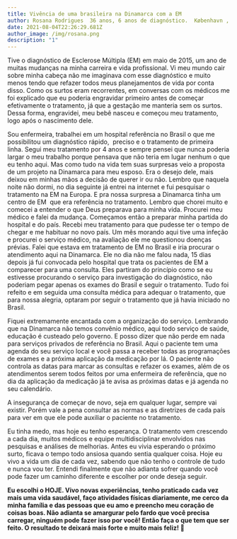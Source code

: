 ```yaml
---
title: Vivência de uma brasileira na Dinamarca com a EM
author: Rosana Rodrigues  36 anos, 6 anos de diagnóstico.  København , Dinamarca 🇩🇰
date: 2021-08-04T22:26:29.681Z
author_image: /img/rosana.png
description: "1"
---
```

Tive o diagnóstico de Esclerose Múltipla (EM) em maio de 2015, um ano de muitas mudanças na minha carreira e vida profissional. Vi meu mundo cair sobre minha cabeça não me imaginava com esse diagnóstico e muito menos tendo que refazer todos meus planejamentos de vida por conta disso. Como os surtos eram recorrentes, em conversas com os médicos me foi explicado que eu poderia engravidar primeiro antes de começar efetivamente o tratamento, já que a gestação me manteria sem os surtos. Dessa forma, engravidei, meu bebê nasceu e começou meu tratamento, logo após o nascimento dele. 

Sou enfermeira, trabalhei em um hospital referência no Brasil o que me possibilitou um diagnóstico rápido,  preciso e o tratamento de primeira linha. Segui meu tratamento por 4 anos e sempre pensei que nunca poderia largar o meu trabalho porque pensava que não teria em lugar nenhum o que eu tenho aqui. Mas como tudo na vida tem suas surpresas veio a proposta de um projeto na Dinamarca para meu esposo. Era o desejo dele, mais deixou em minhas mãos a decisão de querer ir ou não. Lembro que naquela noite não dormi, no dia seguinte já entrei na internet e fui pesquisar o tratamento na EM na Europa. E pra nossa surpresa a Dinamarca tinha um centro de EM  que era referência no tratamento. Lembro que chorei muito e comecei a entender o que Deus preparava para minha vida. Procurei meu médico e falei da mudança. Começamos então a preparar minha partida do hospital e do país. Recebi meu tratamento para que pudesse ter o tempo de chegar e me habituar no novo país. Um mês morando aqui tive uma infeção e procurei o serviço médico, na avaliação ele me questionou doenças prévias. Falei que estava em tratamento de EM no Brasil e iria procurar o atendimento aqui na Dinamarca. Ele no dia não me falou nada, 15 dias depois já fui convocada pelo hospital que trata os pacientes de EM a comparecer para uma consulta. Eles partiram do princípio como se eu estivesse procurando o serviço para investigação do diagnóstico, não poderiam pegar apenas os exames do Brasil e seguir o tratamento. Tudo foi refeito e em seguida uma consulta médica para adequar o tratamento, que para nossa alegria, optaram por seguir o tratamento que já havia iniciado no Brasil. 

Fiquei extremamente encantada com a organização do serviço. Lembrando que na Dinamarca não temos convênio médico, aqui todo serviço de saúde, educação é custeado pelo governo. E posso dizer que não perde em nada para serviços privados de referência no Brasil. Aqui o paciente tem uma agenda do seu serviço local e você passa a receber todas as programações de exames e a próxima aplicação da medicação por lá. O paciente não controla as datas para marcar as consultas e refazer os exames, além de os atendimentos serem todos feitos por uma enfermeira de referência, que no dia da aplicação da medicação já te avisa as próximas datas e já agenda no seu calendário. 

A insegurança de começar de novo, seja em qualquer lugar, sempre vai existir. Porém vale a pena consultar as normas e as diretrizes de cada país para ver em que ele pode auxiliar o paciente no tratamento. 

Eu tinha medo, mas hoje eu tenho esperança. O tratamento vem crescendo a cada dia, muitos médicos e equipe multidisciplinar envolvidos nas pesquisas e análises de melhorias. Antes eu vivia esperando o próximo surto, ficava o tempo todo ansiosa quando sentia qualquer coisa. Hoje eu vivo a vida um dia de cada vez, sabendo que não tenho o controle de tudo e nunca vou ter. Entendi finalmente que não adianta sofrer quando você pode fazer um caminho diferente e escolher por onde deseja seguir. 

**Eu escolhi o HOJE. Vivo novas experiências, tenho praticado cada vez mais uma vida saudável, faço atividades físicas diariamente, me cerco da minha família e das pessoas que eu amo e preencho meu coração de coisas boas. Não adianta se amargurar pelo fardo que você precisa carregar, ninguém pode fazer isso por você! Então faça o que tem que ser feito. O resultado te deixará mais forte e muito mais feliz! 🧡**